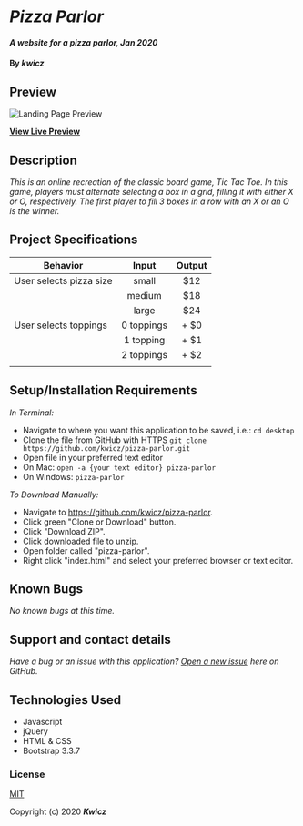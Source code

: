 # _Pizza Parlor_

#### _A website for a pizza parlor, Jan 2020_

#### By _**kwicz**_


## Preview

![Landing Page Preview](pizza-parlor.png)

**[View Live Preview](https://kwicz.github.io/pizza-parlor)**

## Description

_This is an online recreation of the classic board game, Tic Tac Toe.  In this game, players must alternate selecting a box in a grid, filling it with either X or O, respectively.  The first player to fill 3 boxes in a row with an X or an O is the winner._

## Project Specifications

| Behavior | Input | Output |
|---|:---:|:---:|
|User selects pizza size|small|$12|
||medium|$18|
||large|$24|
|User selects toppings|0 toppings|+ $0|
||1 topping|+ $1|
||2 toppings|+ $2|
||||

## Setup/Installation Requirements

_In Terminal:_

* Navigate to where you want this application to be saved, i.e.:
```cd desktop```
* Clone the file from GitHub with HTTPS
```git clone https://github.com/kwicz/pizza-parlor.git```
* Open file in your preferred text editor
* On Mac: ```open -a {your text editor} pizza-parlor```
* On Windows: ```pizza-parlor```

_To Download Manually:_

* Navigate to https://github.com/kwicz/pizza-parlor.
* Click green "Clone or Download" button.
* Click "Download ZIP".
* Click downloaded file to unzip.
* Open folder called "pizza-parlor".
* Right click "index.html" and select your preferred browser or text editor.

## Known Bugs

_No known bugs at this time._

## Support and contact details

_Have a bug or an issue with this application? [Open a new issue](https://github.com/kwicz/pizza-parlor/issues) here on GitHub._

## Technologies Used

* Javascript
* jQuery
* HTML & CSS
* Bootstrap 3.3.7

### License

[MIT](https://choosealicense.com/licenses/mit/)

Copyright (c) 2020 **_Kwicz_**
